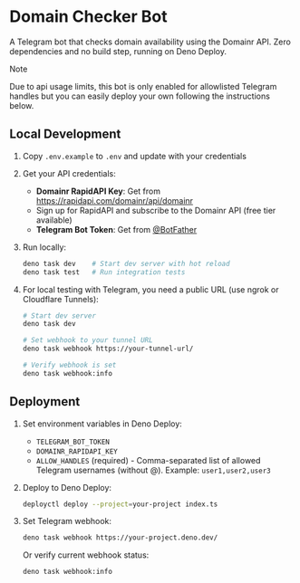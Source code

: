 # Domain Checker Bot

A Telegram bot that checks domain availability using the Domainr API.
Zero dependencies and no build step, running on Deno Deploy.

> [!note]
> Due to api usage limits, this bot is only enabled for allowlisted
> Telegram handles but you can easily deploy your own following the instructions
> below.

## Local Development

1. Copy `.env.example` to `.env` and update with your credentials

2. Get your API credentials:
   - **Domainr RapidAPI Key**: Get from https://rapidapi.com/domainr/api/domainr
   - Sign up for RapidAPI and subscribe to the Domainr API (free tier available)
   - **Telegram Bot Token**: Get from [@BotFather](https://t.me/botfather)

3. Run locally:
   ```bash
   deno task dev    # Start dev server with hot reload
   deno task test   # Run integration tests
   ```

4. For local testing with Telegram, you need a public URL (use ngrok or
   Cloudflare Tunnels):
   ```bash
   # Start dev server
   deno task dev

   # Set webhook to your tunnel URL
   deno task webhook https://your-tunnel-url/

   # Verify webhook is set
   deno task webhook:info
   ```

## Deployment

1. Set environment variables in Deno Deploy:
   - `TELEGRAM_BOT_TOKEN`
   - `DOMAINR_RAPIDAPI_KEY`
   - `ALLOW_HANDLES` (required) - Comma-separated list of allowed Telegram
     usernames (without @). Example: `user1,user2,user3`

2. Deploy to Deno Deploy:
   ```bash
   deployctl deploy --project=your-project index.ts
   ```

3. Set Telegram webhook:
   ```bash
   deno task webhook https://your-project.deno.dev/
   ```

   Or verify current webhook status:
   ```bash
   deno task webhook:info
   ```

